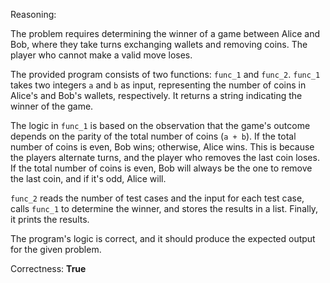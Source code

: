 Reasoning:

The problem requires determining the winner of a game between Alice and Bob, where they take turns exchanging wallets and removing coins. The player who cannot make a valid move loses.

The provided program consists of two functions: `func_1` and `func_2`. `func_1` takes two integers `a` and `b` as input, representing the number of coins in Alice's and Bob's wallets, respectively. It returns a string indicating the winner of the game.

The logic in `func_1` is based on the observation that the game's outcome depends on the parity of the total number of coins (`a + b`). If the total number of coins is even, Bob wins; otherwise, Alice wins. This is because the players alternate turns, and the player who removes the last coin loses. If the total number of coins is even, Bob will always be the one to remove the last coin, and if it's odd, Alice will.

`func_2` reads the number of test cases and the input for each test case, calls `func_1` to determine the winner, and stores the results in a list. Finally, it prints the results.

The program's logic is correct, and it should produce the expected output for the given problem.

Correctness: **True**
